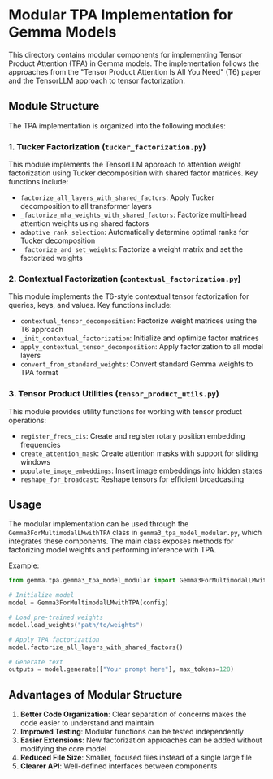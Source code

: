 # Modular TPA Implementation for Gemma Models

This directory contains modular components for implementing Tensor Product Attention (TPA)
in Gemma models. The implementation follows the approaches from the "Tensor Product Attention Is All You Need" (T6) paper
and the TensorLLM approach to tensor factorization.

## Module Structure

The TPA implementation is organized into the following modules:

### 1. Tucker Factorization (`tucker_factorization.py`)

This module implements the TensorLLM approach to attention weight factorization using Tucker decomposition
with shared factor matrices. Key functions include:

- `factorize_all_layers_with_shared_factors`: Apply Tucker decomposition to all transformer layers
- `_factorize_mha_weights_with_shared_factors`: Factorize multi-head attention weights using shared factors
- `adaptive_rank_selection`: Automatically determine optimal ranks for Tucker decomposition
- `_factorize_and_set_weights`: Factorize a weight matrix and set the factorized weights

### 2. Contextual Factorization (`contextual_factorization.py`)

This module implements the T6-style contextual tensor factorization for queries, keys, and values.
Key functions include:

- `contextual_tensor_decomposition`: Factorize weight matrices using the T6 approach
- `_init_contextual_factorization`: Initialize and optimize factor matrices
- `apply_contextual_tensor_decomposition`: Apply factorization to all model layers
- `convert_from_standard_weights`: Convert standard Gemma weights to TPA format

### 3. Tensor Product Utilities (`tensor_product_utils.py`)

This module provides utility functions for working with tensor product operations:

- `register_freqs_cis`: Create and register rotary position embedding frequencies
- `create_attention_mask`: Create attention masks with support for sliding windows
- `populate_image_embeddings`: Insert image embeddings into hidden states
- `reshape_for_broadcast`: Reshape tensors for efficient broadcasting

## Usage

The modular implementation can be used through the `Gemma3ForMultimodalLMwithTPA` class in `gemma3_tpa_model_modular.py`,
which integrates these components. The main class exposes methods for factorizing model weights and
performing inference with TPA.

Example:

```python
from gemma.tpa.gemma3_tpa_model_modular import Gemma3ForMultimodalLMwithTPA

# Initialize model
model = Gemma3ForMultimodalLMwithTPA(config)

# Load pre-trained weights
model.load_weights("path/to/weights")

# Apply TPA factorization
model.factorize_all_layers_with_shared_factors()

# Generate text
outputs = model.generate(["Your prompt here"], max_tokens=128)
```

## Advantages of Modular Structure

1. **Better Code Organization**: Clear separation of concerns makes the code easier to understand and maintain
2. **Improved Testing**: Modular functions can be tested independently
3. **Easier Extensions**: New factorization approaches can be added without modifying the core model
4. **Reduced File Size**: Smaller, focused files instead of a single large file
5. **Clearer API**: Well-defined interfaces between components